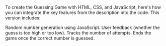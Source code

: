 To create the Guessing Game with HTML, CSS, and JavaScript, here's how you can integrate the key features from the description into the code. This version includes:

Random number generation using JavaScript.
User feedback (whether the guess is too high or too low).
Tracks the number of attempts.
Ends the game once the correct number is guessed.
